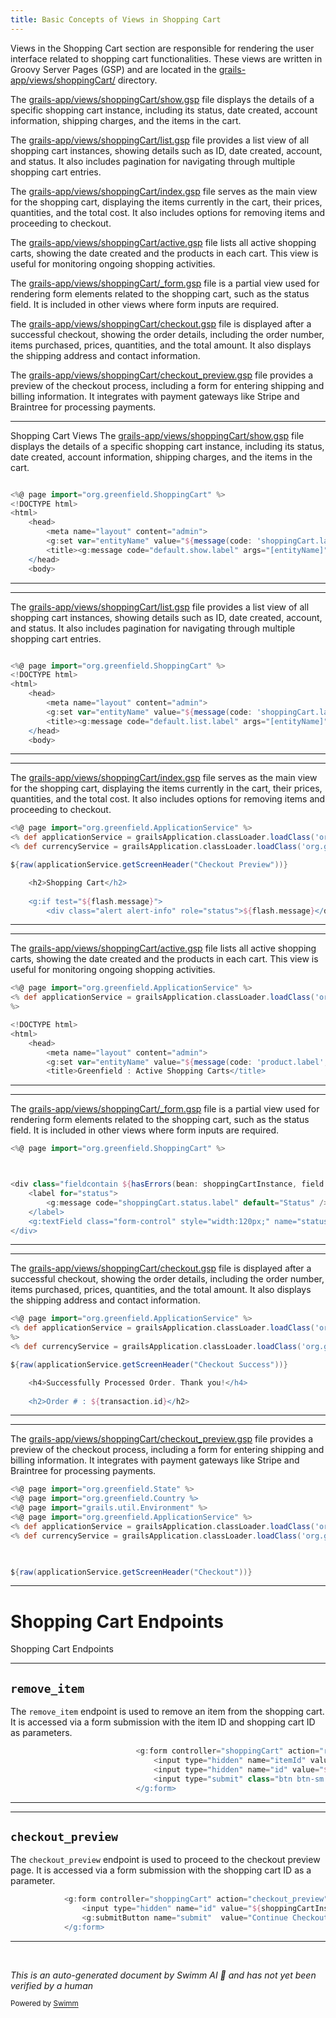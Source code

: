 ```yaml
---
title: Basic Concepts of Views in Shopping Cart
---
```

Views in the Shopping Cart section are responsible for rendering the user interface related to shopping cart functionalities. These views are written in Groovy Server Pages (GSP) and are located in the <SwmPath>[grails-app/views/shoppingCart/](grails-app/views/shoppingCart/)</SwmPath> directory.

The <SwmPath>[grails-app/views/shoppingCart/show.gsp](grails-app/views/shoppingCart/show.gsp)</SwmPath> file displays the details of a specific shopping cart instance, including its status, date created, account information, shipping charges, and the items in the cart.

The <SwmPath>[grails-app/views/shoppingCart/list.gsp](grails-app/views/shoppingCart/list.gsp)</SwmPath> file provides a list view of all shopping cart instances, showing details such as ID, date created, account, and status. It also includes pagination for navigating through multiple shopping cart entries.

The <SwmPath>[grails-app/views/shoppingCart/index.gsp](grails-app/views/shoppingCart/index.gsp)</SwmPath> file serves as the main view for the shopping cart, displaying the items currently in the cart, their prices, quantities, and the total cost. It also includes options for removing items and proceeding to checkout.

The <SwmPath>[grails-app/views/shoppingCart/active.gsp](grails-app/views/shoppingCart/active.gsp)</SwmPath> file lists all active shopping carts, showing the date created and the products in each cart. This view is useful for monitoring ongoing shopping activities.

The <SwmPath>[grails-app/views/shoppingCart/\_form.gsp](grails-app/views/shoppingCart/_form.gsp)</SwmPath> file is a partial view used for rendering form elements related to the shopping cart, such as the status field. It is included in other views where form inputs are required.

The <SwmPath>[grails-app/views/shoppingCart/checkout.gsp](grails-app/views/shoppingCart/checkout.gsp)</SwmPath> file is displayed after a successful checkout, showing the order details, including the order number, items purchased, prices, quantities, and the total amount. It also displays the shipping address and contact information.

The <SwmPath>[grails-app/views/shoppingCart/checkout_preview.gsp](grails-app/views/shoppingCart/checkout_preview.gsp)</SwmPath> file provides a preview of the checkout process, including a form for entering shipping and billing information. It integrates with payment gateways like Stripe and Braintree for processing payments.

<SwmSnippet path="/grails-app/views/shoppingCart/show.gsp" line="1">

---

Shopping Cart Views The <SwmPath>[grails-app/views/shoppingCart/show.gsp](grails-app/views/shoppingCart/show.gsp)</SwmPath> file displays the details of a specific shopping cart instance, including its status, date created, account information, shipping charges, and the items in the cart.

```groovy server pages

<%@ page import="org.greenfield.ShoppingCart" %>
<!DOCTYPE html>
<html>
	<head>
		<meta name="layout" content="admin">
		<g:set var="entityName" value="${message(code: 'shoppingCart.label', default: 'ShoppingCart')}" />
		<title><g:message code="default.show.label" args="[entityName]" /></title>
	</head>
	<body>
```

---

</SwmSnippet>

<SwmSnippet path="/grails-app/views/shoppingCart/list.gsp" line="1">

---

The <SwmPath>[grails-app/views/shoppingCart/list.gsp](grails-app/views/shoppingCart/list.gsp)</SwmPath> file provides a list view of all shopping cart instances, showing details such as ID, date created, account, and status. It also includes pagination for navigating through multiple shopping cart entries.

```groovy server pages

<%@ page import="org.greenfield.ShoppingCart" %>
<!DOCTYPE html>
<html>
	<head>
		<meta name="layout" content="admin">
		<g:set var="entityName" value="${message(code: 'shoppingCart.label', default: 'ShoppingCart')}" />
		<title><g:message code="default.list.label" args="[entityName]" /></title>
	</head>
	<body>
```

---

</SwmSnippet>

<SwmSnippet path="/grails-app/views/shoppingCart/index.gsp" line="1">

---

The <SwmPath>[grails-app/views/shoppingCart/index.gsp](grails-app/views/shoppingCart/index.gsp)</SwmPath> file serves as the main view for the shopping cart, displaying the items currently in the cart, their prices, quantities, and the total cost. It also includes options for removing items and proceeding to checkout.

```groovy server pages
<%@ page import="org.greenfield.ApplicationService" %>
<% def applicationService = grailsApplication.classLoader.loadClass('org.greenfield.ApplicationService').newInstance()%>
<% def currencyService = grailsApplication.classLoader.loadClass('org.greenfield.CurrencyService').newInstance()%>

${raw(applicationService.getScreenHeader("Checkout Preview"))}

	<h2>Shopping Cart</h2>
	
	<g:if test="${flash.message}">
		<div class="alert alert-info" role="status">${flash.message}</div>
```

---

</SwmSnippet>

<SwmSnippet path="/grails-app/views/shoppingCart/active.gsp" line="1">

---

The <SwmPath>[grails-app/views/shoppingCart/active.gsp](grails-app/views/shoppingCart/active.gsp)</SwmPath> file lists all active shopping carts, showing the date created and the products in each cart. This view is useful for monitoring ongoing shopping activities.

```groovy server pages
<%@ page import="org.greenfield.ApplicationService" %>
<% def applicationService = grailsApplication.classLoader.loadClass('org.greenfield.ApplicationService').newInstance()
%>

<!DOCTYPE html>
<html>
	<head>
		<meta name="layout" content="admin">
		<g:set var="entityName" value="${message(code: 'product.label', default: 'Product')}" />
		<title>Greenfield : Active Shopping Carts</title>
```

---

</SwmSnippet>

<SwmSnippet path="/grails-app/views/shoppingCart/_form.gsp" line="1">

---

The <SwmPath>[grails-app/views/shoppingCart/\_form.gsp](grails-app/views/shoppingCart/_form.gsp)</SwmPath> file is a partial view used for rendering form elements related to the shopping cart, such as the status field. It is included in other views where form inputs are required.

```groovy server pages
<%@ page import="org.greenfield.ShoppingCart" %>



<div class="fieldcontain ${hasErrors(bean: shoppingCartInstance, field: 'status', 'error')} ">
	<label for="status">
		<g:message code="shoppingCart.status.label" default="Status" />
	</label>
	<g:textField class="form-control" style="width:120px;" name="status" value="${shoppingCartInstance?.status}"/>
</div>
```

---

</SwmSnippet>

<SwmSnippet path="/grails-app/views/shoppingCart/checkout.gsp" line="1">

---

The <SwmPath>[grails-app/views/shoppingCart/checkout.gsp](grails-app/views/shoppingCart/checkout.gsp)</SwmPath> file is displayed after a successful checkout, showing the order details, including the order number, items purchased, prices, quantities, and the total amount. It also displays the shipping address and contact information.

```groovy server pages
<%@ page import="org.greenfield.ApplicationService" %>
<% def applicationService = grailsApplication.classLoader.loadClass('org.greenfield.ApplicationService').newInstance()
%>
<% def currencyService = grailsApplication.classLoader.loadClass('org.greenfield.CurrencyService').newInstance()%>

${raw(applicationService.getScreenHeader("Checkout Success"))}

	<h4>Successfully Processed Order. Thank you!</h4>
	
	<h2>Order # : ${transaction.id}</h2>
```

---

</SwmSnippet>

<SwmSnippet path="/grails-app/views/shoppingCart/checkout_preview.gsp" line="1">

---

The <SwmPath>[grails-app/views/shoppingCart/checkout_preview.gsp](grails-app/views/shoppingCart/checkout_preview.gsp)</SwmPath> file provides a preview of the checkout process, including a form for entering shipping and billing information. It integrates with payment gateways like Stripe and Braintree for processing payments.

```groovy server pages
<%@ page import="org.greenfield.State" %>
<%@ page import="org.greenfield.Country %>
<%@ page import="grails.util.Environment" %>
<%@ page import="org.greenfield.ApplicationService" %>
<% def applicationService = grailsApplication.classLoader.loadClass('org.greenfield.ApplicationService').newInstance()%>
<% def currencyService = grailsApplication.classLoader.loadClass('org.greenfield.CurrencyService').newInstance()%>
	


${raw(applicationService.getScreenHeader("Checkout"))}
```

---

</SwmSnippet>

# Shopping Cart Endpoints

Shopping Cart Endpoints

<SwmSnippet path="/grails-app/views/shoppingCart/index.gsp" line="71">

---

## <SwmToken path="grails-app/views/shoppingCart/index.gsp" pos="71:15:15" line-data="							&lt;g:form controller=&quot;shoppingCart&quot; action=&quot;remove_item&quot; method=&quot;get&quot; id=&quot;${shoppingCartInstance.id}&quot;&gt;">`remove_item`</SwmToken>

The <SwmToken path="grails-app/views/shoppingCart/index.gsp" pos="71:15:15" line-data="							&lt;g:form controller=&quot;shoppingCart&quot; action=&quot;remove_item&quot; method=&quot;get&quot; id=&quot;${shoppingCartInstance.id}&quot;&gt;">`remove_item`</SwmToken> endpoint is used to remove an item from the shopping cart. It is accessed via a form submission with the item ID and shopping cart ID as parameters.

```groovy server pages
							<g:form controller="shoppingCart" action="remove_item" method="get" id="${shoppingCartInstance.id}">
								<input type="hidden" name="itemId" value="${item.id}"/>
								<input type="hidden" name="id" value="${shoppingCartInstance.id}"/>
								<input type="submit" class="btn btn-sm btn-default" name="submit" value="Remove Item"/>
							</g:form>
```

---

</SwmSnippet>

<SwmSnippet path="/grails-app/views/shoppingCart/index.gsp" line="88">

---

## <SwmToken path="grails-app/views/shoppingCart/index.gsp" pos="88:15:15" line-data="			&lt;g:form controller=&quot;shoppingCart&quot; action=&quot;checkout_preview&quot; id=&quot;${shoppingCartInstance?.id}&quot;&gt;">`checkout_preview`</SwmToken>

The <SwmToken path="grails-app/views/shoppingCart/index.gsp" pos="88:15:15" line-data="			&lt;g:form controller=&quot;shoppingCart&quot; action=&quot;checkout_preview&quot; id=&quot;${shoppingCartInstance?.id}&quot;&gt;">`checkout_preview`</SwmToken> endpoint is used to proceed to the checkout preview page. It is accessed via a form submission with the shopping cart ID as a parameter.

```groovy server pages
			<g:form controller="shoppingCart" action="checkout_preview" id="${shoppingCartInstance?.id}">
				<input type="hidden" name="id" value="${shoppingCartInstance?.id}"/> 
				<g:submitButton name="submit"  value="Continue Checkout" class="btn btn-primary pull-right bt-lg" id="checkout-btn"/>
			</g:form>
```

---

</SwmSnippet>

&nbsp;

*This is an auto-generated document by Swimm AI 🌊 and has not yet been verified by a human*

<SwmMeta version="3.0.0" repo-id="Z2l0aHViJTNBJTNBZ3JlZW5maWVsZC1lY29tbWVyY2UlM0ElM0FTd2ltbS1EZW1v" repo-name="greenfield-ecommerce" doc-type="overview"><sup>Powered by [Swimm](/)</sup></SwmMeta>
